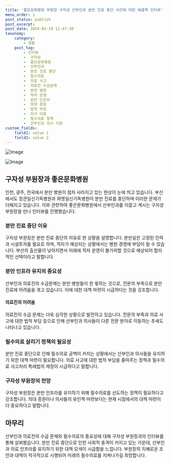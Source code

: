 ```yaml
---
title: '좋은문화병원 부원장 구자성 산부인과 분만 진료 중단 사건에 대한 해결책 인터뷰'
menu_order: 1
post_status: publish
post_excerpt: 
post_date: 2024-02-19 11:47:30
taxonomy:
    category:
        - 생활
    post_tag:
        - 인터뷰
        -  구자성
        -  좋은문화병원
        -  산부인과
        -  분만 진료 중단
        -  필수의료
        -  의료 사고
        -  의료진 수급문제
        -  분만 병원
        -  적자 운영
        -  분만 인프라
        -  의대 증원
        -  법적 부담
        -  의사 이동
        -  필수의료 정책
        -  산부인과 의사 지원
custom_fields:
    field1: value 1
    field2: value 2
---
```


![Image](https://imgnews.pstatic.net/image/082/2024/02/13/0001255272_001_20240213094501173.jpg?type=w647)

![Image](https://imgnews.pstatic.net/image/082/2024/02/13/0001255272_002_20240213094501233.jpeg?type=w647)

## 구자성 부원장과 좋은문화병원
인천, 광주, 전국에서 분만 병원이 점차 사라지고 있는 현상이 눈에 띄고 있습니다. 부산에서도 정관일신기독병원과 화명일신기독병원이 분만 진료를 중단하며 이러한 문제가 더해지고 있습니다. 이와 관련하여 좋은문화병원에서 산부인과를 이끌고 계시는 구자성 부원장을 만나 인터뷰를 진행했습니다.
### 분만 진료 중단 이유
구자성 부원장은 분만 진료 중단의 이유로 현 상황을 설명합니다. 분만실은 고정된 인력과 시설투자를 필요로 하며, 적자가 예상되는 상황에서는 병원 경영에 부담이 될 수 있습니다. 부산의 출산율이 낮아지면서 미래에 적자 운영이 불가피할 것으로 예상되어 합리적인 선택이라고 말합니다.
### 분만 인프라 유지의 중요성
산부인과 의료진의 수급문제는 분만 병원들이 한 몫하는 것으로, 전문의 부족으로 분만 진료에 어려움을 겪고 있습니다. 이에 대한 대책 마련이 시급하다는 것을 강조합니다.
#### 의료진의 어려움
의료진의 수급 문제는 더욱 심각한 상황으로 발전하고 있습니다. 전문의 부족과 의료 사고에 대한 법적 부담 등으로 인해 산부인과 의사들이 다른 전문 분야로 이동하는 추세도 나타나고 있습니다.
### 필수의료 살리기 정책의 필요성
분만 진료 중단으로 인해 필수의료 공백이 커지는 상황에서는 산부인과 의사들을 유지하기 위한 대책 마련이 필요합니다. 의료 사고에 대한 법적 부담을 줄여주는 정책과 필수의료 사고처리 특례법의 제정이 시급하다고 말합니다.
### 구자성 부원장의 전망
구자성 부원장은 분만 인프라를 유지하기 위해 필수의료를 선도하는 정책이 필요하다고 강조합니다. 의대 증원이나 의사들의 유인책 마련보다는 현재 시점에서의 대책 마련이 더 중요하다고 말합니다.
## 마무리
산부인과 의료진의 수급 문제와 필수의료의 중요성에 대해 구자성 부원장과의 인터뷰를 통해 살펴봤습니다. 분만 진료 중단으로 인한 사회적 충격이 커지고 있는 가운데, 산부인과 의료 인프라를 유지하기 위한 대책 모색이 시급함을 느낍니다. 부원장의 지혜로운 조언과 대책이 적극적으로 시행되어 미래의 필수의료를 지켜나가길 희망합니다.
